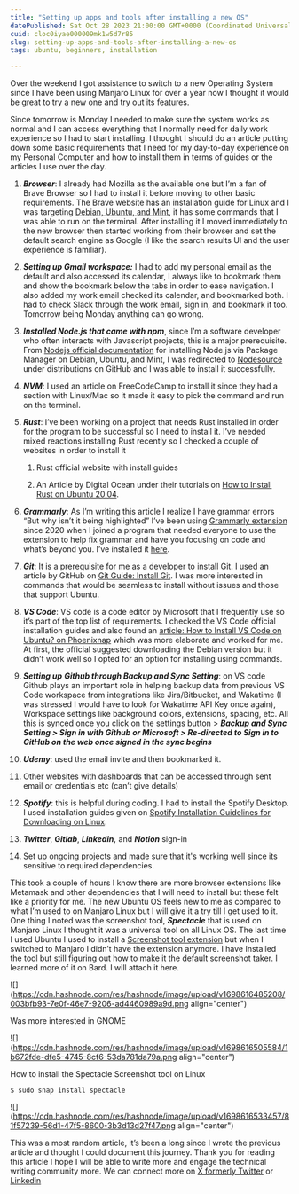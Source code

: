 ```yaml
---
title: "Setting up apps and tools after installing a new OS"
datePublished: Sat Oct 28 2023 21:00:00 GMT+0000 (Coordinated Universal Time)
cuid: cloc0iyae000009mk1w5d7r85
slug: setting-up-apps-and-tools-after-installing-a-new-os
tags: ubuntu, beginners, installation

---
```


Over the weekend I got assistance to switch to a new Operating System since I have been using Manjaro Linux for over a year now I thought it would be great to try a new one and try out its features.

Since tomorrow is Monday I needed to make sure the system works as normal and I can access everything that I normally need for daily work experience so I had to start installing. I thought I should do an article putting down some basic requirements that I need for my day-to-day experience on my Personal Computer and how to install them in terms of guides or the articles I use over the day.

1. ***Browser***: I already had Mozilla as the available one but I’m a fan of Brave Browser so I had to install it before moving to other basic requirements. The Brave website has an installation guide for Linux and I was targeting [Debian, Ubuntu, and Mint](https://brave.com/linux/#debian-ubuntu-mint), it has some commands that I was able to run on the terminal. After installing it I moved immediately to the new browser then started working from their browser and set the default search engine as Google (I like the search results UI and the user experience is familiar).
    
2. ***Setting up Gmail workspace:*** I had to add my personal email as the default and also accessed its calendar, I always like to bookmark them and show the bookmark below the tabs in order to ease navigation. I also added my work email checked its calendar, and bookmarked both. I had to check Slack through the work email, sign in, and bookmark it too. Tomorrow being Monday anything can go wrong.
    
3. ***Installed Node.js that came with npm***, since I’m a software developer who often interacts with Javascript projects, this is a major prerequisite. From [Nodejs official documentation](https://nodejs.org/en/download/package-manager#debian-and-ubuntu-based-linux-distributions) for installing Node.js via Package Manager on Debian, Ubuntu, and Mint, I was redirected to [Nodesource](https://github.com/nodesource/distributions) under distributions on GitHub and I was able to install it successfully.
    
4. ***NVM***: I used an article on FreeCodeCamp to install it since they had a section with Linux/Mac so it made it easy to pick the command and run on the terminal.
    
5. ***Rust***: I’ve been working on a project that needs Rust installed in order for the program to be successful so I need to install it. I’ve needed mixed reactions installing Rust recently so I checked a couple of websites in order to install it
    
    1. Rust official website with install guides
        
    2. An Article by Digital Ocean under their tutorials on [How to Install Rust on Ubuntu 20.04](https://www.digitalocean.com/community/tutorials/install-rust-on-ubuntu-linux).
        
6. ***Grammarly***: As I’m writing this article I realize I have grammar errors “But why isn’t it being highlighted” I’ve been using [Grammarly extension](https://app.grammarly.com/) since 2020 when I joined a program that needed everyone to use the extension to help fix grammar and have you focusing on code and what’s beyond you. I’ve installed it [here](https://chrome.google.com/webstore/detail/grammarly-grammar-checker/kbfnbcaeplbcioakkpcpgfkobkghlhen/related).
    
7. ***Git***: It is a prerequisite for me as a developer to install Git. I used an article by GitHub on [Git Guide: Install Git](https://github.com/git-guides/install-git). I was more interested in commands that would be seamless to install without issues and those that support Ubuntu.
    
8. ***VS Code***: VS code is a code editor by Microsoft that I frequently use so it’s part of the top list of requirements. I checked the VS Code official installation guides and also found an [article: How to Install VS Code on Ubuntu? on Phoenixnap](https://phoenixnap.com/kb/install-vscode-ubuntu) which was more elaborate and worked for me. At first, the official suggested downloading the Debian version but it didn’t work well so I opted for an option for installing using commands.
    
9. ***Setting up*** ***Github through Backup and Sync Setting***: on VS code Github plays an important role in helping backup data from previous VS Code workspace from integrations like Jira/Bitbucket, and Wakatime (I was stressed I would have to look for Wakatime API Key once again), Workspace settings like background colors, extensions, spacing, etc. All this is synced once you click on the settings button &gt; ***Backup and Sync Setting &gt; Sign in with Github or Microsoft &gt; Re-directed to Sign in to GitHub on the web once signed in the sync begins***
    
10. ***Udemy***: used the email invite and then bookmarked it.
    
11. Other websites with dashboards that can be accessed through sent email or credentials etc (can’t give details)
    
12. ***Spotify***: this is helpful during coding. I had to install the Spotify Desktop. I used installation guides given on [Spotify Installation Guidelines for Downloading on Linux](https://www.spotify.com/de-en/download/linux/).
    
13. ***Twitter***, ***Gitlab***, ***Linkedin,*** and ***Notion*** sign-in
    
14. Set up ongoing projects and made sure that it's working well since its sensitive to required dependencies.
    

This took a couple of hours I know there are more browser extensions like Metamask and other dependencies that I will need to install but these felt like a priority for me. The new Ubuntu OS feels new to me as compared to what I’m used to on Manjaro Linux but I will give it a try till I get used to it. One thing I noted was the screenshot tool, ***Spectacle*** that is used on Manjaro Linux I thought it was a universal tool on all Linux OS. The last time I used Ubuntu I used to install a [Screenshot tool extension](https://chrome.google.com/webstore/detail/screenshot-tool-screen-ca/edlifbnjlicfpckhgjhflgkeeibhhcii) but when I switched to Manjaro I didn’t have the extension anymore. I have Installed the tool but still figuring out how to make it the default screenshot taker. I learned more of it on Bard. I will attach it here.

![](https://cdn.hashnode.com/res/hashnode/image/upload/v1698616485208/003bfb93-7e0f-46e7-9206-ad4460989a9d.png align="center")

Was more interested in GNOME

![](https://cdn.hashnode.com/res/hashnode/image/upload/v1698616505584/1b672fde-dfe5-4745-8cf6-53da781da79a.png align="center")

How to install the Spectacle Screenshot tool on Linux

```plaintext
$ sudo snap install spectacle 
```

![](https://cdn.hashnode.com/res/hashnode/image/upload/v1698616533457/81f57239-56d1-47f5-8600-3b3d13d27f47.png align="center")

This was a most random article, it’s been a long since I wrote the previous article and thought I could document this journey. Thank you for reading this article I hope I will be able to write more and engage the technical writing community more. We can connect more on [X formerly Twitter](https://twitter.com/SharonJebitok) or [Linkedin](https://www.linkedin.com/in/sharon-jebitok/)